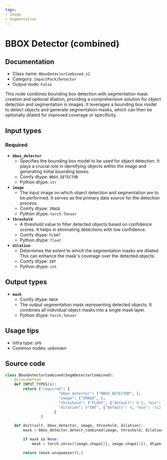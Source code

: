 ```yaml
---
tags:
- Image
- Segmentation
---
```


# BBOX Detector (combined)
## Documentation
- Class name: `BboxDetectorCombined_v2`
- Category: `ImpactPack/Detector`
- Output node: `False`

This node combines bounding box detection with segmentation mask creation and optional dilation, providing a comprehensive solution for object detection and segmentation in images. It leverages a bounding box model to detect objects and generate segmentation masks, which can then be optionally dilated for improved coverage or specificity.
## Input types
### Required
- **`bbox_detector`**
    - Specifies the bounding box model to be used for object detection. It plays a crucial role in identifying objects within the image and generating initial bounding boxes.
    - Comfy dtype: `BBOX_DETECTOR`
    - Python dtype: `str`
- **`image`**
    - The input image on which object detection and segmentation are to be performed. It serves as the primary data source for the detection process.
    - Comfy dtype: `IMAGE`
    - Python dtype: `torch.Tensor`
- **`threshold`**
    - A threshold value to filter detected objects based on confidence scores. It helps in eliminating detections with low confidence.
    - Comfy dtype: `FLOAT`
    - Python dtype: `float`
- **`dilation`**
    - Determines the extent to which the segmentation masks are dilated. This can enhance the mask's coverage over the detected objects.
    - Comfy dtype: `INT`
    - Python dtype: `int`
## Output types
- **`mask`**
    - Comfy dtype: `MASK`
    - The output segmentation mask representing detected objects. It combines all individual object masks into a single mask layer.
    - Python dtype: `torch.Tensor`
## Usage tips
- Infra type: `GPU`
- Common nodes: unknown


## Source code
```python
class BboxDetectorCombined(SegmDetectorCombined):
    @classmethod
    def INPUT_TYPES(s):
        return {"required": {
                        "bbox_detector": ("BBOX_DETECTOR", ),
                        "image": ("IMAGE", ),
                        "threshold": ("FLOAT", {"default": 0.5, "min": 0.0, "max": 1.0, "step": 0.01}),
                        "dilation": ("INT", {"default": 4, "min": -512, "max": 512, "step": 1}),
                      }
                }

    def doit(self, bbox_detector, image, threshold, dilation):
        mask = bbox_detector.detect_combined(image, threshold, dilation)

        if mask is None:
            mask = torch.zeros((image.shape[2], image.shape[1]), dtype=torch.float32, device="cpu")

        return (mask.unsqueeze(0),)

```
